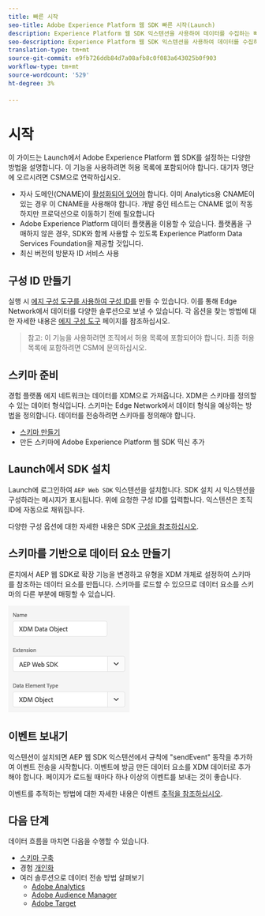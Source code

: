 ```yaml
---
title: 빠른 시작
seo-title: Adobe Experience Platform 웹 SDK 빠른 시작(Launch)
description: Experience Platform 웹 SDK 익스텐션을 사용하여 데이터를 수집하는 빠른 시작 가이드
seo-description: Experience Platform 웹 SDK 익스텐션을 사용하여 데이터를 수집하는 빠른 시작 가이드
translation-type: tm+mt
source-git-commit: e9fb726ddb84d7a08afb8c0f083a643025b0f903
workflow-type: tm+mt
source-wordcount: '529'
ht-degree: 3%

---
```



# 시작

이 가이드는 Launch에서 Adobe Experience Platform 웹 SDK를 설정하는 다양한 방법을 설명합니다. 이 기능을 사용하려면 허용 목록에 포함되어야 합니다. 대기자 명단에 오르시려면 CSM으로 연락하십시오.

- 자사 도메인(CNAME)이 [활성화되어 있어야](https://docs.adobe.com/content/help/en/core-services/interface/ec-cookies/cookies-first-party.html) 합니다. 이미 Analytics용 CNAME이 있는 경우 이 CNAME을 사용해야 합니다. 개발 중인 테스트는 CNAME 없이 작동하지만 프로덕션으로 이동하기 전에 필요합니다
- Adobe Experience Platform 데이터 플랫폼을 이용할 수 있습니다. 플랫폼을 구매하지 않은 경우, SDK와 함께 사용할 수 있도록 Experience Platform Data Services Foundation을 제공할 것입니다.
- 최신 버전의 방문자 ID 서비스 사용

## 구성 ID 만들기

실행 시 [에지 구성 도구를 사용하여 구성 ID를](../fundamentals/edge-configuration.md) 만들 수 있습니다. 이를 통해 Edge Network에서 데이터를 다양한 솔루션으로 보낼 수 있습니다. 각 옵션을 찾는 방법에 대한 자세한 내용은 [에지 구성 도구](../fundamentals/edge-configuration.md) 페이지를 참조하십시오.

>참고: 이 기능을 사용하려면 조직에서 허용 목록에 포함되어야 합니다. 최종 허용 목록에 포함하려면 CSM에 문의하십시오.

## 스키마 준비

경험 플랫폼 에지 네트워크는 데이터를 XDM으로 가져옵니다. XDM은 스키마를 정의할 수 있는 데이터 형식입니다. 스키마는 Edge Network에서 데이터 형식을 예상하는 방법을 정의합니다. 데이터를 전송하려면 스키마를 정의해야 합니다.

- [스키마 만들기](../../xdm/tutorials/create-schema-ui.md)
- 만든 스키마에 Adobe Experience Platform 웹 SDK 믹신 추가

## Launch에서 SDK 설치

Launch에 로그인하여 `AEP Web SDK` 익스텐션을 설치합니다. SDK 설치 시 익스텐션을 구성하라는 메시지가 표시됩니다. 위에 요청한 구성 ID를 입력합니다. 익스텐션은 조직 ID에 자동으로 채워집니다.

다양한 구성 옵션에 대한 자세한 내용은 SDK [구성을 참조하십시오](../fundamentals/configuring-the-sdk.md).

## 스키마를 기반으로 데이터 요소 만들기

론치에서 AEP 웹 SDK로 확장 기능을 변경하고 유형을 XDM 개체로 설정하여 스키마를 참조하는 데이터 요소를 만듭니다. 스키마를 로드할 수 있으므로 데이터 요소를 스키마의 다른 부분에 매핑할 수 있습니다.

![론치의 날짜 요소](../../assets/edge_data_element.png)

## 이벤트 보내기

익스텐션이 설치되면 AEP 웹 SDK 익스텐션에서 규칙에 &quot;sendEvent&quot; 동작을 추가하여 이벤트 전송을 시작합니다. 이벤트에 방금 만든 데이터 요소를 XDM 데이터로 추가해야 합니다. 페이지가 로드될 때마다 하나 이상의 이벤트를 보내는 것이 좋습니다.

이벤트를 추적하는 방법에 대한 자세한 내용은 이벤트 [추적을 참조하십시오](../fundamentals/tracking-events.md).

## 다음 단계

데이터 흐름을 마치면 다음을 수행할 수 있습니다.

- [스키마 구축](https://docs.adobe.com/content/help/en/experience-platform/xdm/schema/composition.html)
- 경험 [개인화](../fundamentals/rendering-personalization-content.md)
- 여러 솔루션으로 데이터 전송 방법 살펴보기
   - [Adobe Analytics](../solution-specific/analytics/analytics-overview.md)
   - [Adobe Audience Manager](../solution-specific/audience-manager/audience-manager-overview.md)
   - [Adobe Target](../solution-specific/target/target-overview.md)
